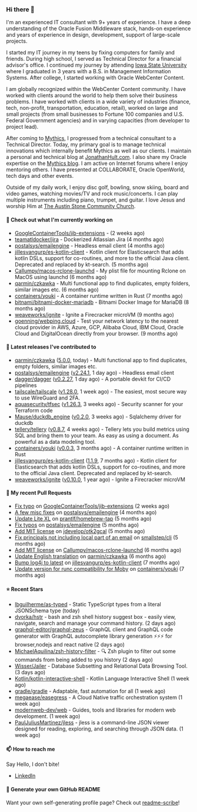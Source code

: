 ### Hi there 👋

I'm an experienced IT consultant with 9+ years of experience. I have a deep understanding of the Oracle Fusion Middleware stack, hands-on experience and years of experience in design, development, support of large-scale projects.

I started my IT journey in my teens by fixing computers for family and friends. During high school, I served as Technical Director for a financial advisor's office. I continued my journey by attending [Iowa State University](iastate.edu) where I graduated in 3 years with a B.S. in Management Information Systems. After college, I started working with Oracle WebCenter Content.

I am globally recognized within the WebCenter Content community. I have worked with clients around the world to help them solve their business problems. I have worked with clients in a wide variety of industries (finance, tech, non-profit, transportation, education, retail), worked on large and small projects (from small businesses to Fortune 100 companies and U.S. Federal Government agencies) and in varying capacities (from developer to project lead).

After coming to [Mythics](https://www.mythics.com/), I progressed from a technical consultant to a Technical Director. Today, my primary goal is to manage technical innovations which internally benefit Mythics as well as our clients. I maintain a personal and technical blog at [JonathanHult.com](https://jonathanhult.com). I also share my Oracle expertise on the [Mythics blog](https://www.mythics.com/about/blog/). I am active on Internet forums where I enjoy mentoring others. I have presented at COLLABORATE, Oracle OpenWorld, tech days and other events.

Outside of my daily work, I enjoy disc golf, bowling, snow skiing, board and video games, watching movies/TV and rock music/concerts. I can play multiple instruments including piano, trumpet, and guitar. I love Jesus and worship Him at [The Austin Stone Community Church](https://austinstone.org/).

#### 👷 Check out what I'm currently working on

- [GoogleContainerTools/jib-extensions](https://github.com/GoogleContainerTools/jib-extensions) -  (2 weeks ago)
- [teamatldocker/jira](https://github.com/teamatldocker/jira) - Dockerized Atlassian Jira (4 months ago)
- [postalsys/emailengine](https://github.com/postalsys/emailengine) - Headless email client (4 months ago)
- [jillesvangurp/es-kotlin-client](https://github.com/jillesvangurp/es-kotlin-client) - Kotlin client for Elasticsearch that adds kotlin DSLs, support for co-routines, and more to the official Java client. Deprecated and replaced by kt-search. (5 months ago)
- [Callumpy/macos-rclone-launchd](https://github.com/Callumpy/macos-rclone-launchd) - My plist file for mounting Rclone on MacOS using launchd (6 months ago)
- [qarmin/czkawka](https://github.com/qarmin/czkawka) - Multi functional app to find duplicates, empty folders, similar images etc. (6 months ago)
- [containers/youki](https://github.com/containers/youki) - A container runtime written in Rust (7 months ago)
- [bitnami/bitnami-docker-mariadb](https://github.com/bitnami/bitnami-docker-mariadb) - Bitnami Docker Image for MariaDB (8 months ago)
- [weaveworks/ignite](https://github.com/weaveworks/ignite) - Ignite a Firecracker microVM (9 months ago)
- [goenning/webping.cloud](https://github.com/goenning/webping.cloud) - Test your network latency to the nearest cloud provider in AWS, Azure, GCP, Alibaba Cloud, IBM Cloud, Oracle Cloud and DigitalOcean directly from your browser. (9 months ago)

#### 🔭 Latest releases I've contributed to

- [qarmin/czkawka](https://github.com/qarmin/czkawka) ([5.0.0](https://github.com/qarmin/czkawka/releases/tag/5.0.0), today) - Multi functional app to find duplicates, empty folders, similar images etc.
- [postalsys/emailengine](https://github.com/postalsys/emailengine) ([v2.24.1](https://github.com/postalsys/emailengine/releases/tag/v2.24.1), 1 day ago) - Headless email client
- [dagger/dagger](https://github.com/dagger/dagger) ([v0.2.27](https://github.com/dagger/dagger/releases/tag/v0.2.27), 1 day ago) - A portable devkit for CI/CD pipelines
- [tailscale/tailscale](https://github.com/tailscale/tailscale) ([v1.28.0](https://github.com/tailscale/tailscale/releases/tag/v1.28.0), 1 week ago) - The easiest, most secure way to use WireGuard and 2FA.
- [aquasecurity/tfsec](https://github.com/aquasecurity/tfsec) ([v1.26.3](https://github.com/aquasecurity/tfsec/releases/tag/v1.26.3), 3 weeks ago) - Security scanner for your Terraform code
- [Mause/duckdb_engine](https://github.com/Mause/duckdb_engine) ([v0.2.0](https://github.com/Mause/duckdb_engine/releases/tag/v0.2.0), 3 weeks ago) - Sqlalchemy driver for duckdb
- [tellery/tellery](https://github.com/tellery/tellery) ([v0.8.7](https://github.com/tellery/tellery/releases/tag/v0.8.7), 4 weeks ago) - Tellery lets you build metrics using SQL and bring them to your team. As easy as using a document. As powerful as a data modeling tool.
- [containers/youki](https://github.com/containers/youki) ([v0.0.3](https://github.com/containers/youki/releases/tag/v0.0.3), 3 months ago) - A container runtime written in Rust
- [jillesvangurp/es-kotlin-client](https://github.com/jillesvangurp/es-kotlin-client) ([1.1.9](https://github.com/jillesvangurp/es-kotlin-client/releases/tag/1.1.9), 7 months ago) - Kotlin client for Elasticsearch that adds kotlin DSLs, support for co-routines, and more to the official Java client. Deprecated and replaced by kt-search.
- [weaveworks/ignite](https://github.com/weaveworks/ignite) ([v0.10.0](https://github.com/weaveworks/ignite/releases/tag/v0.10.0), 1 year ago) - Ignite a Firecracker microVM

#### 🔨 My recent Pull Requests

- [Fix typo](https://github.com/GoogleContainerTools/jib-extensions/pull/131) on [GoogleContainerTools/jib-extensions](https://github.com/GoogleContainerTools/jib-extensions) (2 weeks ago)
- [A few misc fixes](https://github.com/postalsys/emailengine/pull/117) on [postalsys/emailengine](https://github.com/postalsys/emailengine) (4 months ago)
- [Update Lite XL](https://github.com/prantlf/homebrew-tap/pull/1) on [prantlf/homebrew-tap](https://github.com/prantlf/homebrew-tap) (5 months ago)
- [Fix typos](https://github.com/postalsys/emailengine/pull/112) on [postalsys/emailengine](https://github.com/postalsys/emailengine) (5 months ago)
- [Add MIT license](https://github.com/jdevelop/otk2gcal/pull/1) on [jdevelop/otk2gcal](https://github.com/jdevelop/otk2gcal) (5 months ago)
- [Fix principals not including local part of an email](https://github.com/smallstep/cli/pull/635) on [smallstep/cli](https://github.com/smallstep/cli) (5 months ago)
- [Add MIT license](https://github.com/Callumpy/macos-rclone-launchd/pull/1) on [Callumpy/macos-rclone-launchd](https://github.com/Callumpy/macos-rclone-launchd) (6 months ago)
- [Update English translation](https://github.com/qarmin/czkawka/pull/585) on [qarmin/czkawka](https://github.com/qarmin/czkawka) (6 months ago)
- [Bump log4j to latest](https://github.com/jillesvangurp/es-kotlin-client/pull/76) on [jillesvangurp/es-kotlin-client](https://github.com/jillesvangurp/es-kotlin-client) (7 months ago)
- [Update version for runc compatibility for Moby](https://github.com/containers/youki/pull/530) on [containers/youki](https://github.com/containers/youki) (7 months ago)

#### ⭐ Recent Stars

- [lbguilherme/as-typed](https://github.com/lbguilherme/as-typed) - Static TypeScript types from a literal JSONSchema type (today)
- [dvorka/hstr](https://github.com/dvorka/hstr) - bash and zsh shell history suggest box - easily view, navigate, search and manage your command history. (2 days ago)
- [graphql-editor/graphql-zeus](https://github.com/graphql-editor/graphql-zeus) - GraphQL client and GraphQL code generator with GraphQL autocomplete library generation ⚡⚡⚡ for browser,nodejs and react native  (2 days ago)
- [MichaelAquilina/zsh-history-filter](https://github.com/MichaelAquilina/zsh-history-filter) - 🔍 Zsh plugin to filter out some commands from being added to you history (2 days ago)
- [Wisser/Jailer](https://github.com/Wisser/Jailer) - Database Subsetting and Relational Data Browsing Tool. (3 days ago)
- [Kotlin/kotlin-interactive-shell](https://github.com/Kotlin/kotlin-interactive-shell) - Kotlin Language Interactive Shell (1 week ago)
- [gradle/gradle](https://github.com/gradle/gradle) - Adaptable, fast automation for all (1 week ago)
- [megaease/easegress](https://github.com/megaease/easegress) - A Cloud Native traffic orchestration system (1 week ago)
- [modernweb-dev/web](https://github.com/modernweb-dev/web) - Guides, tools and libraries for modern web development. (1 week ago)
- [PaulJuliusMartinez/jless](https://github.com/PaulJuliusMartinez/jless) - jless is a command-line JSON viewer designed for reading, exploring, and searching through JSON data. (1 week ago)

#### 📫 How to reach me

Say Hello, I don't bite!

- [LinkedIn](https://www.linkedin.com/in/jonathanhult)

#### 📖 Generate your own GitHub README

Want your own self-generating profile page? Check out [readme-scribe](https://github.com/muesli/readme-scribe)!
